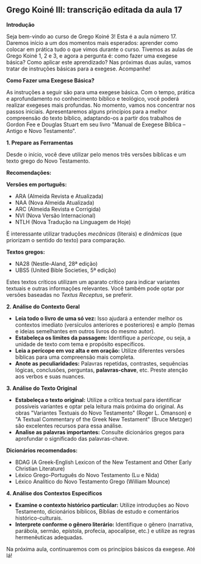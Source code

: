 ## Grego Koiné III: transcrição editada da aula 17

**Introdução**

Seja bem-vindo ao curso de Grego Koiné 3! Esta é a aula número 17. Daremos início a um dos momentos mais esperados: aprender como colocar em prática tudo o que vimos durante o curso. Tivemos as aulas de Grego Koiné 1, 2 e 3, e agora a pergunta é: como fazer uma exegese básica? Como aplicar este aprendizado? Nas próximas duas aulas, vamos tratar de instruções básicas para a exegese. Acompanhe!

**Como Fazer uma Exegese Básica?**

As instruções a seguir são para uma exegese básica. Com o tempo, prática e aprofundamento no conhecimento bíblico e teológico, você poderá realizar exegeses mais profundas. No momento, vamos nos concentrar nos passos iniciais. Apresentaremos alguns princípios para a melhor compreensão do texto bíblico, adaptando-os a partir dos trabalhos de Gordon Fee e Douglas Stuart em seu livro "Manual de Exegese Bíblica – Antigo e Novo Testamento".

**1. Prepare as Ferramentas**

Desde o início, você deve utilizar pelo menos três versões bíblicas e um texto grego do Novo Testamento.

**Recomendações:**

**Versões em português:**

*   ARA (Almeida Revista e Atualizada)
*   NAA (Nova Almeida Atualizada)
*   ARC (Almeida Revista e Corrigida)
*   NVI (Nova Versão Internacional)
*   NTLH (Nova Tradução na Linguagem de Hoje)

É interessante utilizar traduções *mecânicas* (literais) e *dinâmicas* (que priorizam o sentido do texto) para comparação.

**Textos gregos:**

*   NA28 (Nestle-Aland, 28ª edição)
*   UBS5 (United Bible Societies, 5ª edição)

Estes textos críticos utilizam um aparato crítico para indicar variantes textuais e outras informações relevantes. Você também pode optar por versões baseadas no *Textus Receptus*, se preferir.

**2. Análise do Contexto Geral**

*   **Leia todo o livro de uma só vez:** Isso ajudará a entender melhor os contextos imediato (versículos anteriores e posteriores) e amplo (temas e ideias semelhantes em outros livros do mesmo autor).
*   **Estabeleça os limites da passagem:** Identifique a *perícope*, ou seja, a unidade de texto com tema e propósito específicos.
*   **Leia a perícope em voz alta e em oração:** Utilize diferentes versões bíblicas para uma compreensão mais completa.
*   **Anote as peculiaridades:** Palavras repetidas, contrastes, sequências lógicas, conclusões, perguntas, **palavras-chave**, etc. Preste atenção aos verbos e suas nuances.

**3. Análise do Texto Original**

*   **Estabeleça o texto original:** Utilize a crítica textual para identificar possíveis variantes e optar pela leitura mais próxima do original. As obras "Variantes Textuais do Novo Testamento" (Roger L. Omanson) e "A Textual Commentary of the Greek New Testament" (Bruce Metzger) são excelentes recursos para essa análise.
*   **Analise as palavras importantes:** Consulte dicionários gregos para aprofundar o significado das palavras-chave.

**Dicionários recomendados:**

*   BDAG (A Greek-English Lexicon of the New Testament and Other Early Christian Literature)
*   Léxico Grego-Português do Novo Testamento (Lu e Nida)
*   Léxico Analítico do Novo Testamento Grego (William Mounce)

**4. Análise dos Contextos Específicos**

*   **Examine o contexto histórico particular:** Utilize introduções ao Novo Testamento, dicionários bíblicos, Bíblias de estudo e comentários histórico-culturais.
*   **Interprete conforme o gênero literário:** Identifique o gênero (narrativa, parábola, sermão, epístola, profecia, apocalipse, etc.) e utilize as regras hermenêuticas adequadas.

Na próxima aula, continuaremos com os princípios básicos da exegese. Até lá!
